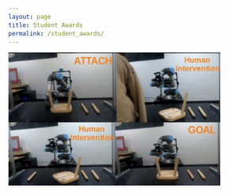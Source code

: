 ```yaml
---
layout: page
title: Student Awards
permalink: /student_awards/
---
```




 
  
<a href="/assets/research/kroc.png" data-lightbox="" >
   <img style="width: 85%" src="/assets/research/kroc.png">
</a>





